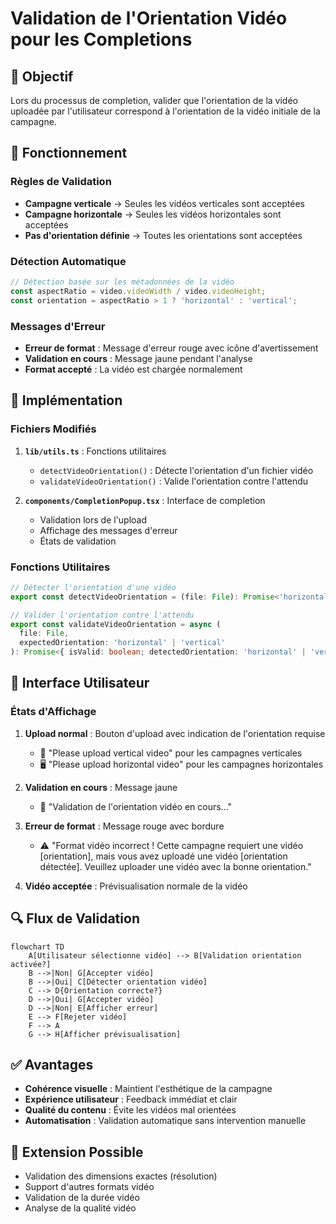 # Validation de l'Orientation Vidéo pour les Completions

## 🎯 Objectif

Lors du processus de completion, valider que l'orientation de la vidéo uploadée par l'utilisateur correspond à l'orientation de la vidéo initiale de la campagne.

## 🔧 Fonctionnement

### Règles de Validation

- **Campagne verticale** → Seules les vidéos verticales sont acceptées
- **Campagne horizontale** → Seules les vidéos horizontales sont acceptées
- **Pas d'orientation définie** → Toutes les orientations sont acceptées

### Détection Automatique

```typescript
// Détection basée sur les métadonnées de la vidéo
const aspectRatio = video.videoWidth / video.videoHeight;
const orientation = aspectRatio > 1 ? 'horizontal' : 'vertical';
```

### Messages d'Erreur

- **Erreur de format** : Message d'erreur rouge avec icône d'avertissement
- **Validation en cours** : Message jaune pendant l'analyse
- **Format accepté** : La vidéo est chargée normalement

## 📍 Implémentation

### Fichiers Modifiés

1. **`lib/utils.ts`** : Fonctions utilitaires
   - `detectVideoOrientation()` : Détecte l'orientation d'un fichier vidéo
   - `validateVideoOrientation()` : Valide l'orientation contre l'attendu

2. **`components/CompletionPopup.tsx`** : Interface de completion
   - Validation lors de l'upload
   - Affichage des messages d'erreur
   - États de validation

### Fonctions Utilitaires

```typescript
// Détecter l'orientation d'une vidéo
export const detectVideoOrientation = (file: File): Promise<'horizontal' | 'vertical'>

// Valider l'orientation contre l'attendu
export const validateVideoOrientation = async (
  file: File, 
  expectedOrientation: 'horizontal' | 'vertical'
): Promise<{ isValid: boolean; detectedOrientation: 'horizontal' | 'vertical' }>
```

## 🎨 Interface Utilisateur

### États d'Affichage

1. **Upload normal** : Bouton d'upload avec indication de l'orientation requise
   - 📱 "Please upload vertical video" pour les campagnes verticales
   - 🖥️ "Please upload horizontal video" pour les campagnes horizontales

2. **Validation en cours** : Message jaune
   - 🔄 "Validation de l'orientation vidéo en cours..."

3. **Erreur de format** : Message rouge avec bordure
   - ⚠️ "Format vidéo incorrect ! Cette campagne requiert une vidéo [orientation], mais vous avez uploadé une vidéo [orientation détectée]. Veuillez uploader une vidéo avec la bonne orientation."

4. **Vidéo acceptée** : Prévisualisation normale de la vidéo

## 🔍 Flux de Validation

```mermaid
flowchart TD
    A[Utilisateur sélectionne vidéo] --> B[Validation orientation activée?]
    B -->|Non| G[Accepter vidéo]
    B -->|Oui| C[Détecter orientation vidéo]
    C --> D{Orientation correcte?}
    D -->|Oui| G[Accepter vidéo]
    D -->|Non| E[Afficher erreur]
    E --> F[Rejeter vidéo]
    F --> A
    G --> H[Afficher prévisualisation]
```

## ✅ Avantages

- **Cohérence visuelle** : Maintient l'esthétique de la campagne
- **Expérience utilisateur** : Feedback immédiat et clair
- **Qualité du contenu** : Évite les vidéos mal orientées
- **Automatisation** : Validation automatique sans intervention manuelle

## 🚀 Extension Possible

- Validation des dimensions exactes (résolution)
- Support d'autres formats vidéo
- Validation de la durée vidéo
- Analyse de la qualité vidéo 